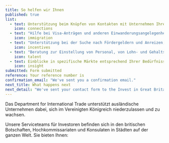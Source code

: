 ```yaml
---
title: So helfen wir Ihnen
published: true
list: 
  - text: Unterstützung beim Knüpfen von Kontakten mit Unternehmen Ihrer Branche
    icon: connections
  - text: "Hilfe bei Visa-Anträgen und anderen Einwanderungsangelegenheiten"
    icon: immigration
  - text: "Unterstützung bei der Suche nach Fördergeldern und Anreizen, damit Ihr Unternehmen wachsen kann"
    icon: incentives
  - text: "Beratung zur Einstellung von Personal, von Lohn- und Gehaltsrichtwerten über Auswahlverfahren bis hin zu Ausbildungsfragen"
    icon: talent
  - text: Einblicke in spezifische Märkte entsprechend Ihrer Bedürfnisse
    icon: insight
submitted: Form submitted
reference: Your reference number is
confirmation_email: "We've sent you a confirmation email."
next_title: What happens next
next_detail: "We've sent your contact form to the Invest in Great Britain agents. They will be in touch soon."
---
```


Das Department for International Trade unterstützt ausländische Unternehmen dabei, sich im Vereinigten Königreich niederzulassen und zu wachsen.

Unsere Serviceteams für Investoren befinden sich in den britischen Botschaften, Hochkommissariaten und Konsulaten in Städten auf der ganzen Welt. Sie bieten Ihnen:
